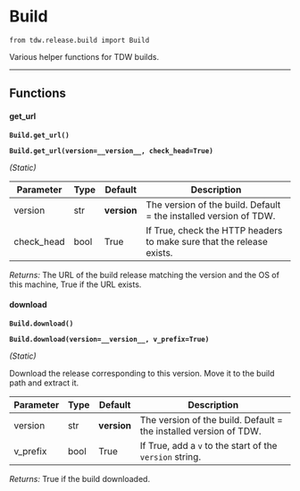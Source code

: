 # Build

`from tdw.release.build import Build`

Various helper functions for TDW builds.

***

## Functions

#### get_url

**`Build.get_url()`**

**`Build.get_url(version=__version__, check_head=True)`**

_(Static)_


| Parameter | Type | Default | Description |
| --- | --- | --- | --- |
| version |  str  | __version__ | The version of the build. Default = the installed version of TDW. |
| check_head |  bool  | True | If True, check the HTTP headers to make sure that the release exists. |

_Returns:_  The URL of the build release matching the version and the OS of this machine, True if the URL exists.

#### download

**`Build.download()`**

**`Build.download(version=__version__, v_prefix=True)`**

_(Static)_

Download the release corresponding to this version. Move it to the build path and extract it.


| Parameter | Type | Default | Description |
| --- | --- | --- | --- |
| version |  str  | __version__ | The version of the build. Default = the installed version of TDW. |
| v_prefix |  bool  | True | If True, add a `v` to the start of the `version` string. |

_Returns:_  True if the build downloaded.

